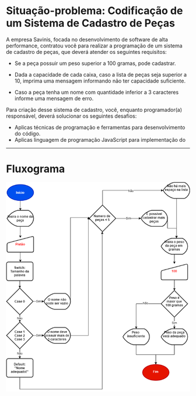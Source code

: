 # Situação-problema: Codificação de um Sistema de Cadastro de Peças



A empresa Savinis, focada no desenvolvimento de software de alta performance, contratou você para realizar a programação de um sistema de cadastro de peças, que deverá atender os seguintes requisitos:

* Se a peça possuir um peso superior a 100 gramas, pode cadastrar.

* Dada a capacidade de cada caixa, caso a lista de peças seja superior a 10, imprima uma mensagem informando não ter capacidade suficiente.

* Caso a peça tenha um nome com quantidade inferior a 3 caracteres informe uma mensagem de erro.

Para criação desse sistema de cadastro, você, enquanto programador(a) responsável, deverá solucionar os seguintes desafios:

* Aplicas técnicas de programação e ferramentas para desenvolvimento do código.
* Aplicas linguagem de programação JavaScript para implementação do
-------------------------------------------------------------------------------
# Fluxograma 
![alt text](https://github.com/leandromad/Cadastro-Pecas/blob/master/Fluxograma_CadastroPecas.png)



